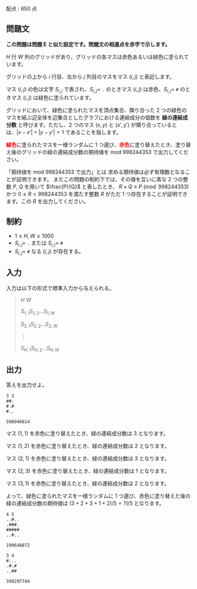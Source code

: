 配点 : $650$ 点

## 問題文

**この問題は問題 E と似た設定です。問題文の相違点を赤字で示します。**

$H$ 行 $W$ 列のグリッドがあり、グリッドの各マスは赤色あるいは緑色に塗られています。

グリッドの上から $i$ 行目、左から $j$ 列目のマスをマス $(i,j)$ と表記します。

マス $(i,j)$ の色は文字 $S_{i,j}$ で表され、$S_{i,j} =$ `.` のときマス $(i,j)$ は赤色、$S_{i,j} =$ `#` のときマス $(i,j)$ は緑色に塗られています。

グリッドにおいて、緑色に塗られたマスを頂点集合、隣り合った $2$ つの緑色のマスを結ぶ辺全体を辺集合としたグラフにおける連結成分の個数を **緑の連結成分数** と呼びます。ただし、$2$ つのマス $(x,y)$ と $(x',y')$ が隣り合っているとは、$|x-x'| + |y-y'| = 1$ であることを指します。

<span style="color:red;">**緑色**</span>に塗られたマスを一様ランダムに $1$ つ選び、<span style="color:red;">**赤色**</span>に塗り替えたとき、塗り替え後のグリッドの緑の連結成分数の期待値を $\text{mod } 998244353$ で出力してください。

 
「期待値を $\text{mod } 998244353$ で出力」とは 
求める期待値は必ず有理数となることが証明できます。
またこの問題の制約下では、その値を互いに素な $2$ つの整数 $P$, $Q$ を用いて $\frac{P}{Q}$ と表したとき、 $R \times Q \equiv P\pmod{998244353}$ かつ $0 \leq R \lt 998244353$ を満たす整数 $R$ がただ $1$ つ存在することが証明できます。この $R$ を出力してください。 

## 制約

- $1 \leq H,W \leq 1000$
- $S_{i,j} =$ `.` または $S_{i,j} =$ `#`
- $S_{i,j} =$ `#` なる $(i,j)$ が存在する。

## 入力

入力は以下の形式で標準入力から与えられる。

> $H$ $W$
> 
> $S_{1,1}$$S_{1,2}$$\ldots$$S_{1,W}$
> 
> $S_{2,1}$$S_{2,2}$$\ldots$$S_{2,W}$
> 
> $\vdots$
> 
> $S_{H,1}$$S_{H,2}$$\ldots$$S_{H,W}$

## 出力

答えを出力せよ。

```input1
3 3
##.
#.#
#..
```

```output1
598946614
```

マス $(1,1)$ を赤色に塗り替えたとき、緑の連結成分数は $3$ となります。

マス $(1,2)$ を赤色に塗り替えたとき、緑の連結成分数は $2$ となります。

マス $(2,1)$ を赤色に塗り替えたとき、緑の連結成分数は $3$ となります。

マス $(2,3)$ を赤色に塗り替えたとき、緑の連結成分数は $1$ となります。

マス $(3,1)$ を赤色に塗り替えたとき、緑の連結成分数は $2$ となります。

よって、緑色に塗られたマスを一様ランダムに $1$ つ選び、赤色に塗り替えた後の緑の連結成分数の期待値は $(3+2+3+1+2)/5 =11/5$ となります。

```input2
4 5
..#..
.###.
#####
..#..
```

```output2
199648872
```

```input3
3 4
#...
.#.#
..##
```

```output3
399297744
```